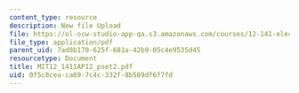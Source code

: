 ```yaml
---
content_type: resource
description: New file Upload
file: https://ol-ocw-studio-app-qa.s3.amazonaws.com/courses/12-141-electron-microprobe-analysis-january-iap-2012/0f5c8ceaca697c4c332f8b589df6f7fd_MIT12_141IAP12_pset2.pdf
file_type: application/pdf
parent_uid: 7ad8b170-625f-681a-42b9-05c4e9535d45
resourcetype: Document
title: MIT12_141IAP12_pset2.pdf
uid: 0f5c8cea-ca69-7c4c-332f-8b589df6f7fd
---
```

